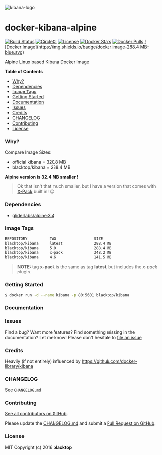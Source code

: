 ![kibana-logo](https://raw.githubusercontent.com/blacktop/docker-kibana-alpine/master/kibana-logo.png)

docker-kibana-alpine
====================

[![Build Status](https://travis-ci.org/blacktop/docker-kibana-alpine.svg?branch=master)](https://travis-ci.org/blacktop/docker-kibana-alpine)
[![CircleCI](https://circleci.com/gh/blacktop/docker-kibana-alpine.png?style=shield)](https://circleci.com/gh/blacktop/docker-kibana-alpine) [![License](http://img.shields.io/:license-mit-blue.svg)](http://doge.mit-license.org) [![Docker Stars](https://img.shields.io/docker/stars/blacktop/kibana.svg)](https://hub.docker.com/r/blacktop/kibana/) [![Docker Pulls](https://img.shields.io/docker/pulls/blacktop/kibana.svg)](https://hub.docker.com/r/blacktop/kibana/) [![Docker Image](https://img.shields.io/badge/docker image-288.4 MB-blue.svg)](https://hub.docker.com/r/blacktop/kibana/)

Alpine Linux based Kibana Docker Image

**Table of Contents**

  - [Why?](#why)
  - [Dependencies](#dependencies)
  - [Image Tags](#image-tags)
  - [Getting Started](#getting-started)
  - [Documentation](#documentation)
  - [Issues](#issues)
  - [Credits](#credits)
  - [CHANGELOG](#changelog)
  - [Contributing](#contributing)
  - [License](#license)

### Why?

Compare Image Sizes:  
 - official kibana = 320.8 MB
 - blacktop/kibana = 288.4 MB

**Alpine version is 32.4 MB smaller !**  
> Ok that isn't that much smaller, but I have a version that comes with [X-Pack](https://www.elastic.co/guide/en/x-pack/current/xpack-introduction.html) built in! :wink:

### Dependencies

-	[gliderlabs/alpine:3.4](https://index.docker.io/_/gliderlabs/alpine/)

### Image Tags

```bash
REPOSITORY          TAG                 SIZE
blacktop/kibana     latest              288.4 MB
blacktop/kibana     5.0                 288.4 MB
blacktop/kibana     x-pack              348.2 MB
blacktop/kibana     4.6                 141.5 MB
```

> **NOTE:** tag **x-pack** is the same as tag **latest**, but includes the *x-pack* plugin.  

### Getting Started

```bash
$ docker run -d --name kibana -p 80:5601 blacktop/kibana
```

### Documentation

### Issues

Find a bug? Want more features? Find something missing in the documentation? Let me know! Please don't hesitate to [file an issue](https://github.com/blacktop/docker-kibana-alpine/issues/new)

### Credits

Heavily (if not entirely) influenced by https://github.com/docker-library/kibana  

### CHANGELOG

See [`CHANGELOG.md`](https://github.com/blacktop/docker-kibana-alpine/blob/master/CHANGELOG.md)

### Contributing

[See all contributors on GitHub](https://github.com/blacktop/docker-kibana-alpine/graphs/contributors).

Please update the [CHANGELOG.md](https://github.com/blacktop/docker-kibana-alpine/blob/master/CHANGELOG.md) and submit a [Pull Request on GitHub](https://help.github.com/articles/using-pull-requests/).

### License

MIT Copyright (c) 2016 **blacktop**
